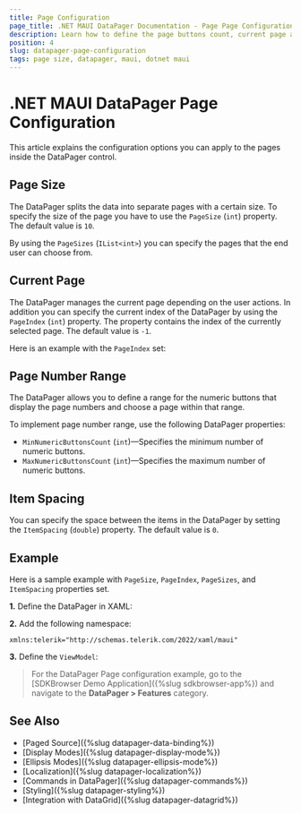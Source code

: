 ```yaml
---
title: Page Configuration
page_title: .NET MAUI DataPager Documentation - Page Page Configuration
description: Learn how to define the page buttons count, current page and the size of the page inside the Telerik .NET MAUI DataPager.
position: 4
slug: datapager-page-configuration
tags: page size, datapager, maui, dotnet maui
---
```


# .NET MAUI DataPager Page Configuration

This article explains the configuration options you can apply to the pages inside the DataPager control.

## Page Size

The DataPager splits the data into separate pages with a certain size. To specify the size of the page you have to use the `PageSize` (`int`) property. The default value is `10`.

By using the `PageSizes` (`IList<int>`) you can specify the pages that the end user can choose from.


## Current Page

The DataPager manages the current page depending on the user actions. In addition you can specify the current index of the DataPager by using the `PageIndex` (`int`) property.
The property contains the index of the currently selected page. The default value is `-1`.

Here is an example with the `PageIndex` set:

## Page Number Range

The DataPager allows you to define a range for the numeric buttons that display the page numbers and choose a page within that range.

To implement page number range, use the following DataPager properties:

* `MinNumericButtonsCount` (`int`)&mdash;Specifies the minimum number of numeric buttons.
* `MaxNumericButtonsCount` (`int`)&mdash;Specifies the maximum number of numeric buttons.

## Item Spacing

You can specify the space between the items in the DataPager by setting the `ItemSpacing` (`double`) property. The default value is `0`.

## Example

Here is a sample example with `PageSize`, `PageIndex`, `PageSizes`, and `ItemSpacing` properties set.

**1.** Define the DataPager in XAML:

<snippet id='datapager-page-configuration' />

**2.** Add the following namespace:

```XAML
xmlns:telerik="http://schemas.telerik.com/2022/xaml/maui"
```

**3.** Define the `ViewModel`:

<snippet id='datapager-features-viewmodel' />

> For the DataPager Page configuration example, go to the [SDKBrowser Demo Application]({%slug sdkbrowser-app%}) and navigate to the **DataPager > Features** category.

## See Also

- [Paged Source]({%slug datapager-data-binding%})
- [Display Modes]({%slug datapager-display-mode%})
- [Ellipsis Modes]({%slug datapager-ellipsis-mode%})
- [Localization]({%slug datapager-localization%})
- [Commands in DataPager]({%slug datapager-commands%})
- [Styling]({%slug datapager-styling%})
- [Integration with DataGrid]({%slug datapager-datagrid%})